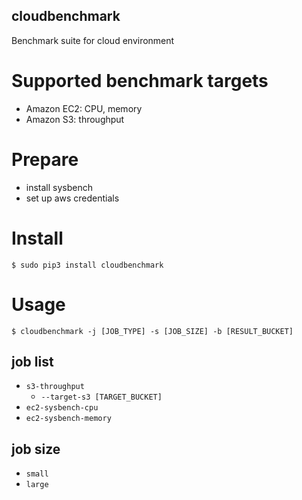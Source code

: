 cloudbenchmark
---

Benchmark suite for cloud environment

# Supported benchmark targets

- Amazon EC2: CPU, memory
- Amazon S3: throughput

# Prepare

- install sysbench
- set up aws credentials

# Install

```
$ sudo pip3 install cloudbenchmark
```

# Usage

```
$ cloudbenchmark -j [JOB_TYPE] -s [JOB_SIZE] -b [RESULT_BUCKET]
```

## job list

- `s3-throughput`
  - `--target-s3 [TARGET_BUCKET]`
- `ec2-sysbench-cpu`
- `ec2-sysbench-memory`

## job size

- `small`
- `large`

